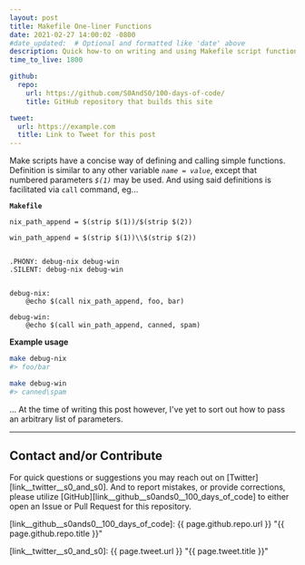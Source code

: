 ```yaml
---
layout: post
title: Makefile One-liner Functions
date: 2021-02-27 14:00:02 -0800
#date_updated:  # Optional and formatted like 'date' above
description: Quick how-to on writing and using Makefile script functions
time_to_live: 1800

github:
  repo:
    url: https://github.com/S0AndS0/100-days-of-code/
    title: GitHub repository that builds this site

tweet:
  url: https://example.com
  title: Link to Tweet for this post
---
```




Make scripts have a concise way of defining and calling simple functions. Definition is similar to any other variable _`name = value`_, except that numbered parameters _`$(1)`_ may be used. And using said definitions is facilitated via `call` command, eg...


**`Makefile`**


```make
nix_path_append = $(strip $(1))/$(strip $(2))

win_path_append = $(strip $(1))\\$(strip $(2))


.PHONY: debug-nix debug-win
.SILENT: debug-nix debug-win


debug-nix:
	@echo $(call nix_path_append, foo, bar)

debug-win:
	@echo $(call win_path_append, canned, spam)
```


**Example usage**


```bash
make debug-nix
#> foo/bar

make debug-win
#> canned\spam
```


... At the time of writing this post however, I've yet to sort out how to pass an arbitrary list of parameters.


______


## Contact and/or Contribute
[heading__contact_andor_contribute]: #contact-andor-contribute


For quick questions or suggestions you may reach out on [Twitter][link__twitter__s0_and_s0]. And to report mistakes, or provide corrections, please utilize [GitHub][link__github__s0ands0__100_days_of_code] to either open an Issue or Pull Request for this repository.



[link__github__s0ands0__100_days_of_code]: {{ page.github.repo.url }} "{{ page.github.repo.title }}"

[link__twitter__s0_and_s0]: {{ page.tweet.url }} "{{ page.tweet.title }}"


